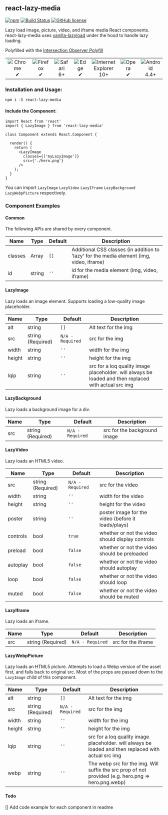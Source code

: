 ## react-lazy-media

[![npm](https://img.shields.io/npm/v/react-lazy-media.svg)](https://www.npmjs.com/package/react-lazy-media)
[![Build Status](https://travis-ci.com/smrubin/react-lazy-media.svg?branch=master)](https://travis-ci.com/smrubin/react-lazy-media)
[![GitHub license](https://img.shields.io/github/license/smrubin/react-lazy-media.svg)](https://github.com/smrubin/react-lazy-media/blob/master/LICENSE)

Lazy load image, picture, video, and iframe media React components. react-lazy-media uses [vanilla-lazyload](https://github.com/verlok/lazyload) under the hood to handle lazy loading.

Polyfilled with the [Intersection Observer Polyfill](https://www.npmjs.com/package/intersection-observer)

<table>
  <tr>
    <td align="center">
      <img src="https://raw.github.com/alrra/browser-logos/39.2.2/src/chrome/chrome_48x48.png" alt="Chrome"><br>
      ✔
    </td>
    <td align="center">
      <img src="https://raw.github.com/alrra/browser-logos/39.2.2/src/firefox/firefox_48x48.png" alt="Firefox"><br>
      ✔
    </td>
    <td align="center">
      <img src="https://raw.github.com/alrra/browser-logos/39.2.2/src/safari/safari_48x48.png" alt="Safari"><br>
      6+
    </td>
    <td align="center">
      <img src="https://raw.github.com/alrra/browser-logos/39.2.2/src/edge/edge_48x48.png" alt="Edge"><br>
      ✔
    </td>
    <td align="center">
      <img src="https://raw.github.com/alrra/browser-logos/39.2.2/src/archive/internet-explorer_7-8/internet-explorer_7-8_48x48.png" alt="Internet Explorer"><br>
      10+
    </td>
    <td align="center">
      <img src="https://raw.github.com/alrra/browser-logos/39.2.2/src/opera/opera_48x48.png" alt="Opera"><br>
      ✔
    </td>
    <td align="center">
      <img src="https://raw.github.com/alrra/browser-logos/39.2.2/src/android/android_48x48.png" alt="Android"><br>
      4.4+
    </td>
  </tr>
</table>

### Installation and Usage:

```
npm i -S react-lazy-media
```

#### Include the Component:

```
import React from 'react'
import { LazyImage } from 'react-lazy-media'

class Component extends React.Component {

  render() {
    return (
      <LazyImage
        classes={['myLazyImage']}
        src={'./hero.png'}
      />
    );
  }
}
```

You can import `LazyImage` `LazyVideo` `LazyIframe` `LazyBackground` `LazyWebpPicture` respectively.

### Component Examples

#### Common

The following APIs are shared by every component.

| Name    | Type          | Default | Description                                                                              |
| ------- | ------------- | ------- | ---------------------------------------------------------------------------------------- |
| classes | Array<string> | `[]`    | Additional CSS classes (in addition to 'lazy' for the media element (img, video, iframe) |
| id      | string        | `''`    | id for the media element (img, video, iframe)                                            |

#### LazyImage

Lazy loads an image element. Supports loading a low-quality image placeholder.

| Name   | Type              | Default          | Description                                                                                          |
| ------ | ----------------- | ---------------- | ---------------------------------------------------------------------------------------------------- |
| alt    | string            | `[]`             | Alt text for the img                                                                                 |
| src    | string (Required) | `N/A - Required` | src for the img                                                                                      |
| width  | string            | `''`             | width for the img                                                                                    |
| height | string            | `''`             | height for the img                                                                                   |
| lqip   | string            | `''`             | src for a loq quality image placeholder. will always be loaded and then replaced with actual src img |

#### LazyBackground

Lazy loads a background image for a div.

| Name | Type              | Default          | Description                  |
| ---- | ----------------- | ---------------- | ---------------------------- |
| src  | string (Required) | `N/A - Required` | src for the background image |

#### LazyVideo

Lazy loads an HTML5 video.

| Name     | Type              | Default          | Description                                        |
| -------- | ----------------- | ---------------- | -------------------------------------------------- |
| src      | string (Required) | `N/A - Required` | src for the video                                  |
| width    | string            | `''`             | width for the video                                |
| height   | string            | `''`             | height for the video                               |
| poster   | string            | `''`             | poster image for the video (before it loads/plays) |
| controls | bool              | `true`           | whether or not the video should display controls   |
| preload  | bool              | `false`          | whether or not the video should be preloaded       |
| autoplay | bool              | `false`          | whether or not the video should autoplay           |
| loop     | bool              | `false`          | whether or not the video should loop               |
| muted    | bool              | `false`          | whether or not the video should be muted           |

#### LazyIframe

Lazy loads an iframe.

| Name | Type              | Default          | Description        |
| ---- | ----------------- | ---------------- | ------------------ |
| src  | string (Required) | `N/A - Required` | src for the iframe |

#### LazyWebpPicture

Lazy loads an HTML5 picture. Attempts to load a Webp version of the asset first, and falls back to original src. Most of the props are passed down to the `LazyImage` child of this component.

| Name   | Type              | Default          | Description                                                                                          |
| ------ | ----------------- | ---------------- | ---------------------------------------------------------------------------------------------------- |
| alt    | string            | `[]`             | Alt text for the img                                                                                 |
| src    | string (Required) | `N/A - Required` | src for the img                                                                                      |
| width  | string            | `''`             | width for the img                                                                                    |
| height | string            | `''`             | height for the img                                                                                   |
| lqip   | string            | `''`             | src for a loq quality image placeholder. will always be loaded and then replaced with actual src img |
| webp   | string            | `''`             | The webp src for the img. Will suffix the src prop of not provided (e.g. hero.png => hero.png.webp)  |

#### Todo

[] Add code example for each component in readme
